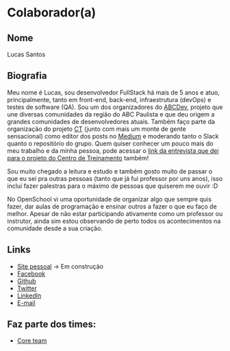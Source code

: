 # Colaborador(a)

## Nome

Lucas Santos

## Biografia

Meu nome é Lucas, sou desenvolvedor FullStack há mais de 5 anos e atuo, principalmente, tanto em front-end, back-end, infraestrutura (devOps) e testes de software (QA). Sou um dos organizadores do [ABCDev](2017.abcdevelopers.org), projeto que une diversas comunidades da região do ABC Paulista e que deu origem a grandes comunidades de desenvolvedores atuais. Também faço parte da organização do projeto [CT](https://raw.githubusercontent.com/training-center/) (junto com mais um monte de gente sensacional) como editor dos posts no [Medium](https://medium.com/trainingcenter/) e moderando tanto o Slack quanto o repositório do grupo. Quem quiser conhecer um pouco mais do meu trabalho e da minha pessoa, pode acessar o [link da entrevista que dei para o projeto do Centro de Treinamento](https://medium.com/trainingcenter/como-%C3%A9-trabalhar-como-fullstack-developer-por-lucas-santos-c750c6cc4077) também!

Sou muito chegado a leitura e estudo e também gosto muito de passar o que eu sei pra outras pessoas (tanto que já fui professor por uns anos), isso inclui fazer palestras para o máximo de pessoas que quiserem me ouvir :D

No OpenSchool vi uma oportunidade de organizar algo que sempre quis fazer, dar aulas de programação e ensinar outros a fazer o que eu faço de melhor. Apesar de não estar participando ativamente como um professor ou instrutor, ainda sim estou observando de perto todos os acontecimentos na comunidade desde a sua criação.

## Links

* [Site pessoal](http://lsantos.me) -> Em construção
* [Facebook](https://www.facebook.com/lhs.santoss)
* [Github](https://github.com/khaosdoctor)
* [Twitter](https://twitter.com/_StaticVoid)
* [LinkedIn](https://www.linkedin.com/in/lhs-santos/)
* [E-mail](mailto:lhs.santoss@gmail.com)

## Faz parte dos times:

- [Core team](../README.md)